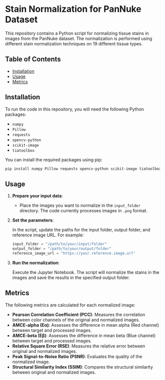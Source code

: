 
# Stain Normalization for PanNuke Dataset

This repository contains a Python script for normalizing tissue stains in images from the PanNuke dataset. The normalization is performed using different stain normalization techniques on 19 different tissue types.

## Table of Contents

- [Installation](#installation)
- [Usage](#usage)
- [Metrics](#metrics)


## Installation

To run the code in this repository, you will need the following Python packages:

- `numpy`
- `Pillow`
- `requests`
- `opencv-python`
- `scikit-image`
- `tiatoolbox`

You can install the required packages using pip:

```bash
pip install numpy Pillow requests opencv-python scikit-image tiatoolbox
```

## Usage

1. **Prepare your input data**:

   - Place the images you want to normalize in the `input_folder` directory. The code currently processes images in `.png` format.

2. **Set the parameters**:

   In the script, update the paths for the input folder, output folder, and reference image URL. For example:

   ```python
   input_folder = "/path/to/your/input/folder"
   output_folder = "/path/to/your/output/folder"
   reference_image_url = "https://your.reference.image.url"
   ```

3. **Run the normalization**:

   Execute the Jupyter Notebook. The script will normalize the stains in the images and save the results in the specified output folder.

## Metrics

The following metrics are calculated for each normalized image:

- **Pearson Correlation Coefficient (PCC)**: Measures the correlation between color channels of the original and normalized images.
- **AMCE-alpha (Eα)**: Assesses the difference in mean alpha (Red channel) between target and processed images.
- **AMCE-beta (Eβ)**: Assesses the difference in mean beta (Blue channel) between target and processed images.
- **Relative Square Error (RSE)**: Measures the relative error between original and normalized images.
- **Peak Signal-to-Noise Ratio (PSNR)**: Evaluates the quality of the normalized image.
- **Structural Similarity Index (SSIM)**: Compares the structural similarity between original and normalized images.


